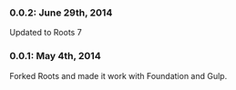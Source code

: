 ### 0.0.2: June 29th, 2014
Updated to Roots 7

### 0.0.1: May 4th, 2014
Forked Roots and made it work with Foundation and Gulp.
